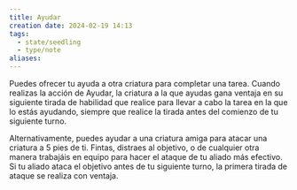 ```yaml
---
title: Ayudar
creation date: 2024-02-19 14:13
tags:
  - state/seedling
  - type/note
aliases:
---
```

Puedes ofrecer tu ayuda a otra criatura para completar una tarea. Cuando realizas la acción de Ayudar, la criatura a la que ayudas gana ventaja en su siguiente tirada de habilidad que realice para llevar a cabo la tarea en la que lo estás ayudando, siempre que realice la tirada antes del comienzo de tu siguiente turno.  

Alternativamente, puedes ayudar a una criatura amiga para atacar una criatura a 5 pies de ti. Fintas, distraes al objetivo, o de cualquier otra manera trabajáis en equipo para hacer el ataque de tu aliado más efectivo. 
Si tu aliado ataca el objetivo antes de tu siguiente turno, la primera tirada de ataque se realiza con ventaja.  
